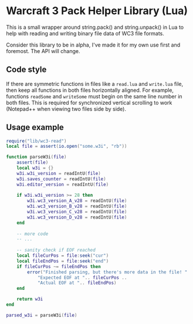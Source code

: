 # Warcraft 3 Pack Helper Library (Lua)

This is a small wrapper around string.pack() and string.unpack() in Lua to help with reading and writing binary file data of WC3 file formats.

Consider this library to be in alpha, I've made it for my own use first and foremost. The API will change.

## Code style

If there are symmetric functions in files like a `read.lua` and `write.lua` file, then keep all functions in both files horizontally aligned. For example, functions `readSome` and `writeSome` must begin on the same line number in both files.
This is required for synchronized vertical scrolling to work (Notepad++ when viewing two files side by side).


## Usage example

```lua
require("lib/wc3-read")
local file = assert(io.open("some.w3i", "rb"))

function parseW3i(file)
    assert(file)
    local w3i = {}
    w3i.w3i_version = readIntU(file)
    w3i.saves_counter = readIntU(file)
    w3i.editor_version = readIntU(file)
    
    if w3i.w3i_version >= 28 then
        w3i.wc3_version_A_v28 = readIntU(file)
        w3i.wc3_version_B_v28 = readIntU(file)
        w3i.wc3_version_C_v28 = readIntU(file)
        w3i.wc3_version_D_v28 = readIntU(file)
    end
	
	-- more code
	-- ...
	
	-- sanity check if EOF reached
	local fileCurPos = file:seek("cur")
	local fileEndPos = file:seek("end")
	if fileCurPos ~= fileEndPos then
		error("Finished parsing, but there's more data in the file! " ..
			"Expected EOF at ".. fileCurPos ..
			"Actual EOF at ".. fileEndPos)
	end

    return w3i
end

parsed_w3i = parseW3i(file)
```